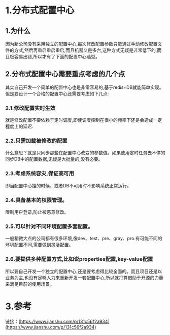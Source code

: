 # 1.分布式配置中心

## 1.为什么

因为新公司没有采用独立的配置中心,每次修改配置参数只能通过手动修改配置文件的方式,然后再重启重启重启,而且机器又是多台,这种方式无疑是非常低下的,而且极容易出错,所以才有了下面的配置中心选型。

## 2.分布式配置中心需要重点考虑的几个点

其实自己开发一个简单的配置中心也是非常容易的,基于redis+DB就能简单实现。但是要设计一个合格的配置中心还需要考虑如下几点:

### 2.1.修改配置实时生效

就是修改配置不要依赖于定时调度,即使调度控制在很小的频率下还是会造成一定程度上的延迟.

### 2.2.只需加载被修改的配置

什么意思？就是只同步那些在配置中心改变的参数值。如果使用定时任务去不停的同步DB中的配置数据,无疑是大批量的,没有必要。

### 2.3.考虑系统容灾,保证高可用

即当配置中心挂的时候，或者DB不可用时不影响系统正常运行。

### 2.4.具备基本的权限管理。

限制用户登录,防止被恶意修改。

### 2.5.可以针对不同环境配置多套配置。

一般稍微大点的公司都有很多环境,像dev、test、pre、gray、pro.有可能不同的环境配置不同,需要做到灵活配置。

### 2.6.要提供多种配置方式,比如说properties配置,key-value配置

所以要自己开发一个独立的配置中心,还是要考虑得比较全面的。而且项目还是以业务为主,也没有足够人力来重新开发一套配置中心,所以就打算借助于开源的力量来满足目前的使用场景。

# 3.参考

链接：[https://www.jianshu.com/p/131c56f2a934](https://www.jianshu.com/p/131c56f2a934)

